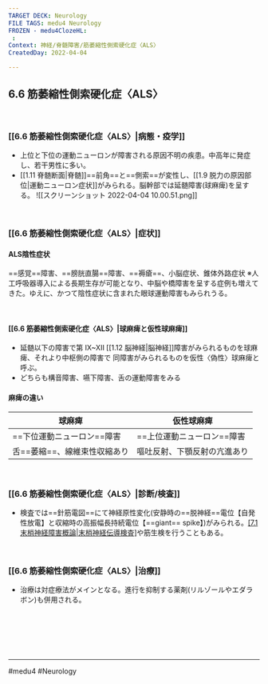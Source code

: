 ```yaml
---
TARGET DECK: Neurology
FILE TAGS: medu4 Neurology
FROZEN - medu4ClozeHL:
 : 
Context: 神経/脊髄障害/筋萎縮性側索硬化症〈ALS〉
CreatedDay: 2022-04-04

---
```


## 6.6 筋萎縮性側索硬化症〈ALS〉

<br>

### [[6.6 筋萎縮性側索硬化症〈ALS〉|病態・疫学]]
* 上位と下位の運動ニューロンが障害される原因不明の疾患。中高年に発症し、若干男性に多い。
* [[1.11 脊髄断面|脊髄]]==前角==と==側索==が変性し、[[1.9 脱力の原因部位|運動ニューロン症状]]がみられる。脳幹部では延髄障害(球麻痺)を呈する。
![[スクリーンショット 2022-04-04 10.00.51.png]]
<!--ID: 1649070300775-->



<br>

### [[6.6 筋萎縮性側索硬化症〈ALS〉|症状]]
#### ALS陰性症状
==感覚==障害、==膀胱直腸==障害、==褥瘡==、小脳症状、錐体外路症状
※人工呼吸器導入による長期生存が可能となり、中脳や橋障害を呈する症例も増えてきた。ゆえに、かつて陰性症状に含まれた眼球運動障害もみられうる。
<!--ID: 1649070300788-->


<br>

#### [[6.6 筋萎縮性側索硬化症〈ALS〉|球麻痺と仮性球麻痺]]
* 延髄以下の障害で第 IX~XII [[1.12 脳神経|脳神経]]障害がみられるものを球麻痺、それより中枢側の障害で 同障害がみられるものを仮性〈偽性〉球麻痺と呼ぶ。
* どちらも構音障害、嚥下障害、舌の運動障害をみる
#### 麻痺の違い
|球麻痺|仮性球麻痺|
|---|---|
|==下位運動ニューロン==障害|==上位運動ニューロン==障害|
|舌==萎縮==、線維束性収縮あり|嘔吐反射、下顎反射の亢進あり|
<!--ID: 1649070300800-->





<br>

### [[6.6 筋萎縮性側索硬化症〈ALS〉|診断/検査]]
* 検査では==針筋電図==にて神経原性変化(安静時の==脱神経==電位【自発性放電】と収縮時の高振幅長持続電位【==giant== spike】)がみられる。[[7.1 末梢神経障害概論|末梢神経伝導検査]](伝導速度は保たれる)や筋生検を行うこともある。
<!--ID: 1649070300813-->




<br>

### [[6.6 筋萎縮性側索硬化症〈ALS〉|治療]]
* 治療は対症療法がメインとなる。進行を抑制する薬剤(リルゾールやエダラボン)も併用される。

<br>




<br><br><br>

---
#medu4 #Neurology 